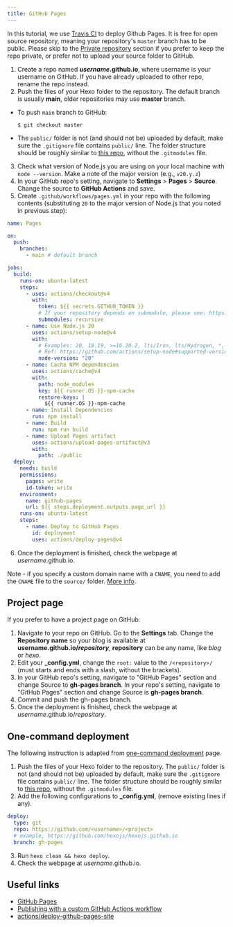 ```yaml
---
title: GitHub Pages
---
```


In this tutorial, we use [Travis CI](https://travis-ci.com/) to deploy Github Pages. It is free for open source repository, meaning your repository's `master` branch has to be public. Please skip to the [Private repository](#Private-repository) section if you prefer to keep the repo private, or prefer not to upload your source folder to GitHub.

1. Create a repo named <b>_username_.github.io</b>, where username is your username on GitHub. If you have already uploaded to other repo, rename the repo instead.
2. Push the files of your Hexo folder to the repository. The default branch is usually **main**, older repositories may use **master** branch.

- To push `main` branch to GitHub:

  ```
  $ git checkout master
  ```

- The `public/` folder is not (and should not be) uploaded by default, make sure the `.gitignore` file contains `public/` line. The folder structure should be roughly similar to [this repo](https://github.com/hexojs/hexo-starter), without the `.gitmodules` file.

3. Check what version of Node.js you are using on your local machine with `node --version`. Make a note of the major version (e.g., `v20.y.z`)
4. In your GitHub repo's setting, navigate to **Settings** > **Pages** > **Source**. Change the source to **GitHub Actions** and save.
5. Create `.github/workflows/pages.yml` in your repo with the following contents (substituting `20` to the major version of Node.js that you noted in previous step):

```yml .github/workflows/pages.yml
name: Pages

on:
  push:
    branches:
      - main # default branch

jobs:
  build:
    runs-on: ubuntu-latest
    steps:
      - uses: actions/checkout@v4
        with:
          token: ${{ secrets.GITHUB_TOKEN }}
          # If your repository depends on submodule, please see: https://github.com/actions/checkout
          submodules: recursive
      - name: Use Node.js 20
        uses: actions/setup-node@v4
        with:
          # Examples: 20, 18.19, >=16.20.2, lts/Iron, lts/Hydrogen, *, latest, current, node
          # Ref: https://github.com/actions/setup-node#supported-version-syntax
          node-version: "20"
      - name: Cache NPM dependencies
        uses: actions/cache@v4
        with:
          path: node_modules
          key: ${{ runner.OS }}-npm-cache
          restore-keys: |
            ${{ runner.OS }}-npm-cache
      - name: Install Dependencies
        run: npm install
      - name: Build
        run: npm run build
      - name: Upload Pages artifact
        uses: actions/upload-pages-artifact@v3
        with:
          path: ./public
  deploy:
    needs: build
    permissions:
      pages: write
      id-token: write
    environment:
      name: github-pages
      url: ${{ steps.deployment.outputs.page_url }}
    runs-on: ubuntu-latest
    steps:
      - name: Deploy to GitHub Pages
        id: deployment
        uses: actions/deploy-pages@v4
```

6. Once the deployment is finished, check the webpage at _username_.github.io.

Note - if you specify a custom domain name with a `CNAME`, you need to add the `CNAME` file to the `source/` folder. [More info](https://docs.github.com/en/pages/configuring-a-custom-domain-for-your-github-pages-site/managing-a-custom-domain-for-your-github-pages-site).

## Project page

If you prefer to have a project page on GitHub:

1. Navigate to your repo on GitHub. Go to the **Settings** tab. Change the **Repository name** so your blog is available at <b>username.github.io/_repository_</b>, **repository** can be any name, like _blog_ or _hexo_.
2. Edit your **\_config.yml**, change the `root:` value to the `/<repository>/` (must starts and ends with a slash, without the brackets).
3. In your GitHub repo's setting, navigate to "GitHub Pages" section and change Source to **gh-pages branch**. In your repo's setting, navigate to "GitHub Pages" section and change Source is **gh-pages branch**.
4. Commit and push the gh-pages branch.
5. Once the deployment is finished, check the webpage at _username_.github.io/_repository_.

## One-command deployment

The following instruction is adapted from [one-command deployment](/docs/one-command-deployment) page.

1. Push the files of your Hexo folder to the repository. The `public/` folder is not (and should not be) uploaded by default, make sure the `.gitignore` file contains `public/` line. The folder structure should be roughly similar to [this repo](https://github.com/hexojs/hexo-starter), without the `.gitmodules` file.
2. Add the following configurations to **\_config.yml**, (remove existing lines if any).

```yml
deploy:
  type: git
  repo: https://github.com/<username>/<project>
  # example, https://github.com/hexojs/hexojs.github.io
  branch: gh-pages
```

3. Run `hexo clean && hexo deploy`.
4. Check the webpage at _username_.github.io.

## Useful links

- [GitHub Pages](https://docs.github.com/en/pages)
- [Publishing with a custom GitHub Actions workflow](https://docs.github.com/en/pages/getting-started-with-github-pages/configuring-a-publishing-source-for-your-github-pages-site#publishing-with-a-custom-github-actions-workflow)
- [actions/deploy-github-pages-site](https://github.com/marketplace/actions/deploy-github-pages-site)
